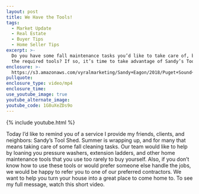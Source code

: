 ```yaml
---
layout: post
title: We Have the Tools!
tags:
  - Market Update
  - Real Estate
  - Buyer Tips
  - Home Seller Tips
excerpt: >-
  Do you have some fall maintenance tasks you’d like to take care of, but lack
  the required tools? If so, it’s time to take advantage of Sandy’s Tool Shed.
enclosure: >-
  https://s3.amazonaws.com/vyralmarketing/Sandy+Eagon/2018/Puget+Sound+Real+Estate+Agent-+We+Have+the+Tools%2521.mp4
pullquote:
enclosure_type: video/mp4
enclosure_time:
use_youtube_image: true
youtube_alternate_image:
youtube_code: 1G8uXeZDs9o
---
```


{% include youtube.html %}

Today I’d like to remind you of a service I provide my friends, clients, and neighbors: Sandy’s Tool Shed. Summer is wrapping up, and for many that means taking care of some fall cleaning tasks. Our team would like to help by loaning you pressure washers, extension ladders, and other home maintenance tools that you use too rarely to buy yourself. Also, if you don’t know how to use these tools or would prefer someone else handle the jobs, we would be happy to refer you to one of our preferred contractors. We want to help you turn your house into a great place to come home to. To see my full message, watch this short video.
